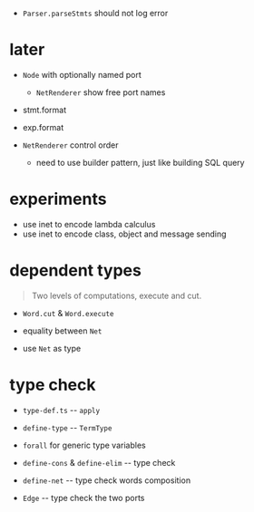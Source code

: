 - `Parser.parseStmts` should not log error

# later

- `Node` with optionally named port
  - `NetRenderer` show free port names

- stmt.format
- exp.format

- `NetRenderer` control order

  - need to use builder pattern, just like building SQL query

# experiments

- use inet to encode lambda calculus
- use inet to encode class, object and message sending

# dependent types

> Two levels of computations, execute and cut.

- `Word.cut` & `Word.execute`

- equality between `Net`
- use `Net` as type

# type check

- `type-def.ts` -- `apply`

- `define-type` -- `TermType`

- `forall` for generic type variables

- `define-cons` & `define-elim` -- type check
- `define-net` -- type check words composition

- `Edge` -- type check the two ports
